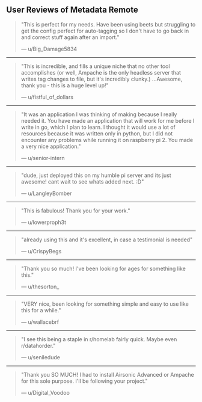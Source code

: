 ## User Reviews of Metadata Remote

> "This is perfect for my needs. Have been using beets but struggling to get the config perfect for auto-tagging so I don't have to go back in and correct stuff again after an import."
> 
> — u/Big_Damage5834

---

> "This is incredible, and fills a unique niche that no other tool accomplishes (or well, Ampache is the only headless server that writes tag changes to file, but it's incredibly clunky.) ...Awesome, thank you - this is a huge level up!"
> 
> — u/fistful_of_dollars

---

> "It was an application I was thinking of making because I really needed it. You have made an application that will work for me before I write in go, which I plan to learn. I thought it would use a lot of resources because it was written only in python, but I did not encounter any problems while running it on raspberry pi 2. You made a very nice application."
> 
> — u/senior-intern

---

> "dude, just deployed this on my humble pi server and its just awesome! cant wait to see whats added next. :D"
> 
> — u/LangleyBomber

---

> "This is fabulous! Thank you for your work."
> 
> — u/lowerproph3t

---

> "already using this and it's excellent, in case a testimonial is needed"
> 
> — u/CrispyBegs

---

> "Thank you so much! I've been looking for ages for something like this."
> 
> — u/thesorton_

---

> "VERY nice, been looking for something simple and easy to use like this for a while."
> 
> — u/wallacebrf

---

> "I see this being a staple in r/homelab fairly quick. Maybe even r/datahorder."
> 
> — u/seniledude

---

> "Thank you SO MUCH! I had to install Airsonic Advanced or Ampache for this sole purpose. I'll be following your project."
> 
> — u/Digital_Voodoo
